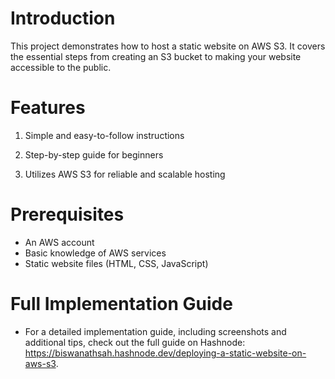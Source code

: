 # Introduction
 This project demonstrates how to host a static website on AWS S3. It covers the essential steps from creating an S3 bucket to making your website accessible to the public.

# Features

1. Simple and easy-to-follow instructions

2. Step-by-step guide for beginners
   
3. Utilizes AWS S3 for reliable and scalable hosting

# Prerequisites
 - An AWS account
 - Basic knowledge of AWS services
 - Static website files (HTML, CSS, JavaScript)


# Full Implementation Guide
 - For a detailed implementation guide, including screenshots and additional tips, check out the full guide on Hashnode: https://biswanathsah.hashnode.dev/deploying-a-static-website-on-aws-s3.


